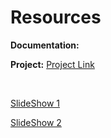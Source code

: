 # Resources

<p><a class="inline_disabled" href="https://www.dropbox.com/s/opgtu74bykajrbt/103.01_LIT_5_v01.pdf?dl=0" target="_blank"></a></p>
<p><strong>Documentation:&nbsp;</strong></p>
<p><strong>Project:</strong>&nbsp;<a class="inline_disabled" href="https://www.dropbox.com/scl/fi/zzj8q7f3uyh18opbl7zek/112.01_TM_Basics_2022_v01.zip?rlkey=n907cswhikevnnr3a3nclq4qm&amp;dl=0" target="_blank">Project Link</a></p>
<p>&nbsp;</p>
<p><a href="https://docs.google.com/presentation/d/1tNwWaowSzMZTX5G4SrWyvDQwhebC66gqEbS3lf-g4zQ/edit?usp=sharing">SlideShow 1</a></p>
<p><a href="https://docs.google.com/presentation/d/11Tql5Qu-xJZvhSzUKo619UQR8Asm83jiEyZ-dLUy5ns/edit?usp=sharing">SlideShow 2</a></p>
<p>&nbsp;</p>
<p>&nbsp;</p>
<p>&nbsp;</p>